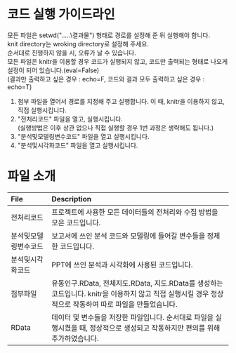 # 코드 실행 가이드라인
모든 파일은 setwd(".....\\결과물") 형태로 경로를 설정해 준 뒤 실행해야 합니다.  
knit directory는 wroking directory로 설정해 주세요.  
순서대로 진행하지 않을 시, 오류가 날 수 있습니다.  
모든 파일은 knitr을 이용할 경우 코드가 실행되지 않고, 코드만 출력되는 형태로 나오게 설정이 되어 있습니다.(eval=False)  
(결과만 출력하고 싶은 경우 : echo=F, 코드와 결과 모두 출력하고 싶은 경우 : echo=T)   


1. 첨부 파일을 열어서 경로를 지정해 주고 실행합니다. 이 때, knitr을 이용하지 않고, 직접 실행시킵니다.  
2. "전처리코드" 파일을 열고, 실행시킵니다.  
(실행방법은 이후 상관 없으나 직접 실행할 경우 1번 과정은 생략해도 됩니다.)  
3. "분석및모델링변수코드" 파일을 열고 실행시킵니다.  
4. "분석및시각화코드" 파일을 열고 실행시킵니다.  


# 파일 소개
|File|Description|
|:-- |:--|
|전처리코드 |프로젝트에 사용한 모든 데이터들의 전처리와 수집 방법을 모은 코드입니다. |
|분석및모델링변수코드 |보고서에 쓰인 분석 코드와 모델링에 들어갈 변수들을 정제한 코드입니다. |
|분석및시각화코드 |PPT에 쓰인 분석과 시각화에 사용된 코드입니다. |
|첨부파일 |유동인구.RData, 전체지도.RData, 지도.RData를 생성하는 코드입니다. knitr을 이용하지 않고 직접 실행시킬 경우 정상적으로 작동하여 따로 파일을 만들었습니다.
|RData|데이터 및 변수들을 저장한 파일입니다. 순서대로 파일을 실행시켰을 때, 정상적으로 생성되고 작동하지만 편의를 위해 추가하였습니다.|



